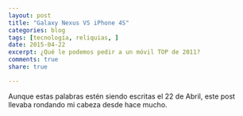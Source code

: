 ```yaml
---
layout: post
title: "Galaxy Nexus VS iPhone 4S"
categories: blog
tags: [tecnología, reliquias, ]
date: 2015-04-22
excerpt: ¿Qué le podemos pedir a un móvil TOP de 2011?
comments: true 
share: true 

---
```


Aunque estas palabras estén siendo escritas el 22 de Abril, este post llevaba rondando mi cabeza desde hace mucho.